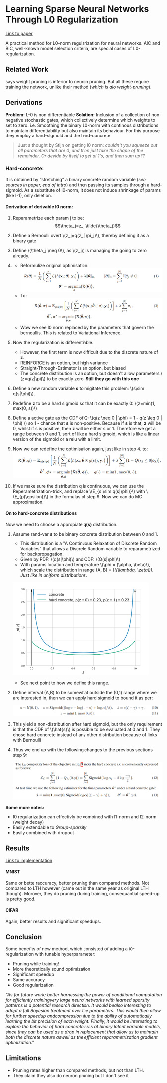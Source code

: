 # Learning Sparse Neural Networks Through L0 Regularization
[Link to paper](https://arxiv.org/pdf/1712.01312.pdf)

A practical method for L0-norm regularization for neural networks. 
AIC and BIC, well-known model selection criteria, are special cases of L0-regularization.

## Related Work

says weight pruning is inferior to neuron pruning. But all these require training the network, unlike their method (*which is alo weight-pruning*). 

## Derivations

**Problem:** L-0 is non differentiable
**Solution:** Inclusion of a collection of non-negative stochastic gates, which collectively determine which weights to set to zero. i.e. Smoothing the binary L0-norm with continous distributions to maintain differentiability but also maintain its behaviour. For this purpose they employ a hard-sigmoid and the hard-concrete

> Just a thought by Stijn on getting l0 norm: *couldn't you squeeze out all parameters that are 0, and then just take the shape of the remainder. Or devide by itself to get al 1's, and then sum up??*

### Hard-concrete:

It is obtained by “stretching” a binary concrete random variable (*see sources in paper, end of intro*) and then passing its samples through a hard-sigmoid. As a substitute of l0-norm, it does not induce shrinkage of params (like l-1), only deletion. 

#### Derivation of derivable l0 norm:

1. Reparametrize each param j to be: 
$$\theta_j=z_j \tilde{\theta_j}$$ 

2. Define a Bernoulli overt \\(z_j=q(z_j|\pi_j)\\), thereby defining it as a binary gate

3. Define \\(\theta_j \neq 0\\), as \\(z_j\\) is managing the going to zero already.

4. 
	- Reformulize original optimisation:
	![alt text](./figs/Learning_Sparse_L0_Regul/some_formula1.png "form 1")
	 - To:
	![alt text](./figs/Learning_Sparse_L0_Regul/some_formula2.png "form 3")
	 - Wow we see l0 norm replaced by the parameters that govern the bernoullis. This is related to Variational Inference.
5. 
	Now the regularization is differentiable. 
	- However, the first term is now difficult due to the discrete nature of **z**. 
	- REINFORCE is an option, but high variance
	- Straight-Through-Estimator is an option, but biased
	- The concrete distribution is an option, but doesn't allow parameters \\(z=q(z|\pi)\\) to be exactly zero. **Still they go with this one**
	
6. Define a new random variable **s** to migitate this problem: \\(s\sim q(s|\phi)\\).
7. Redefine **z** to be  a hard sigmoid so that it can be exactly 0: \\(z=min(1, max(0, s))\\)
8. Define a active gate as the CDF of Q:  \\(q(z \neq 0 | \phi) = 1 - q(z \leq 0 | \phi)  \\)
so 1 - chance that **s** is non-positive. Because if **s** is that, **z** will be 0, whilst if s is positive, then **z** will be either s or 1. Therefore we get a range between 0 and 1. sort of like a hard sigmoid, which is like a linear version of the sigmoid or a relu with a limit.

9. Now we can redefine the optimisation again, just like in step 4. to:
	 ![alt text](./figs/Learning_Sparse_L0_Regul/some_formula3.png "form 7")
	
10. If we make sure the distribution q is continuous, we can use the Reperametrization-trick, and replace \\(E_{s \sim q(s|\phi)}\\) with \\(E_{p(\epsilon)}\\) in the formulas of step 9. Now we can do MC approximation.

#### On to hard-concrete distributions

Now we need to choose a appropiate **q(s)** distribution. 

1. Assume rand-var **s** to be binary concrete distribution between 0 and 1. 
	-  This distribution is a "A Continuous Relaxation of Discrete Random Variables" that allows a Discrete Random variable to reparametrized for backpropagation.
	- Given by PDF: \\(q(s|\phi)\\) and CDF: \\(Q(s|\phi)\\)
	- With params location and temperature \\(\phi = (\alpha, \beta)\\), which scale the distribution in range (A, B) *= \\((\lambda, \zeta\\)). Just like in uniform distributions*.
	
	 ![alt text](./figs/Learning_Sparse_L0_Regul/concrete_distribution.png "distr")
	 
	- See next point to how we define this range.
	
2. Define interval (A,B) to be somewhat outside the (0,1) range where we are interested in, then we can apply hard sigmoid to bound it as per:

	![alt text](./figs/Learning_Sparse_L0_Regul/some_formula4.png "form 10")
 	
3. This yield a non-distribution after hard sigmoid, but the only requirement is that the CDF of \\(\hat{s}\\) is possible to be evaluated at 0 and 1. They chose hard concrete instead of any other distribution because of links with Bernoulli
4. Thus we end up with the following changes to the previous sections step 9:

	![alt text](./figs/Learning_Sparse_L0_Regul/some_formula5.png "form 12")

**Some more notes:**

- l0 regularization can effectivly be combined with l1-norm and l2-norm (weight decay)
- Easily extendable to *Group-sparsity*
- Easily combined with dropout

## Results
[Link to implementation](https://github.com/AMLab-Amsterdam/L0_regularization)

#### MNIST
Same or bette raccuracy, better pruning than compared methods. Not compared to LTH however (came out in the same year as original LTH though). Morover, they do pruning during training, consequantial speed-up is pretty good. 

#### CIFAR

Again, better results and  significant speedups. 

## Conclusion
Some benefits of new method, which consisted of adding a l0-regularization with tunable hyperparameter:

- Pruning while training!
- More theoretically sound optimization
- Significant speedup
- Same accuracy
- Good regularization

*"As for future work; better harnessing the power of conditional computation for efficiently trainingvery large neural networks with learned sparsity patterns is a potential research direction. It would bealso interesting to adopt a full Bayesian treatment over the parameters. This would then allow for further speedup andcompression due to the ability of automatically learning the bit precision of each weight.  Finally, it would be interesting to explore the behavior of hard concrete r.v.s at binary latent variable models, since they can be used as a drop in replacement that allow us to maintain both the discrete nature aswell as the efficient reparametrization gradient optimization."*
## Limitations
- Pruning rates higher than compared methods, but not than LTH.
- They claim they also do neuron pruning but I don't see it
